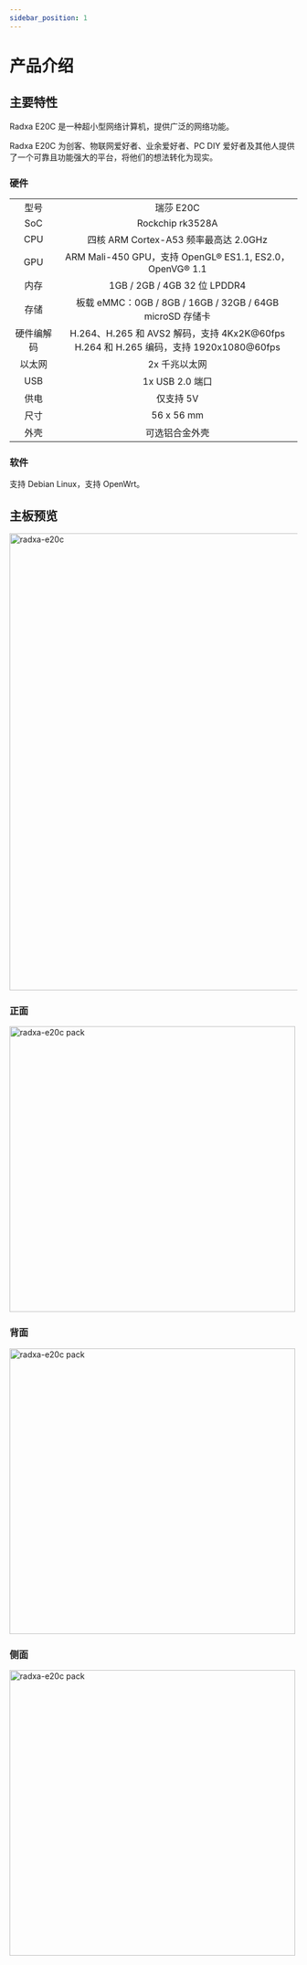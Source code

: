```yaml
---
sidebar_position: 1
---
```


# 产品介绍

## 主要特性

Radxa E20C 是一种超小型网络计算机，提供广泛的网络功能。

Radxa E20C 为创客、物联网爱好者、业余爱好者、PC DIY 爱好者及其他人提供了一个可靠且功能强大的平台，将他们的想法转化为现实。

### 硬件

<table>
    <tr>
        <td align="center">型号</td>
        <td align="center">瑞莎 E20C</td>
    </tr>
    <tr>
        <td align="center">SoC</td>
        <td colspan="2" align="center">Rockchip rk3528A</td>
    </tr>
    <tr>
        <td align="center">CPU</td>
        <td colspan="1" align="center">四核 ARM Cortex-A53 频率最高达 2.0GHz</td>
    </tr>
    <tr>
        <td align="center">GPU</td>
        <td colspan="2" align="center">ARM Mali-450 GPU，支持 OpenGL® ES1.1, ES2.0，OpenVG® 1.1</td>
    </tr>
    <tr>
        <td align="center">内存</td>
        <td colspan="2" align="center">1GB / 2GB / 4GB 32 位 LPDDR4</td>
    </tr>
    <tr>
        <td align="center">存储</td>
        <td align="center">板载 eMMC：0GB / 8GB / 16GB / 32GB / 64GB<br/>microSD 存储卡</td>
    </tr>
    <tr>
        <td align="center">硬件编解码</td>
        <td colspan="2" align="center">H.264、H.265 和 AVS2 解码，支持 4Kx2K@60fps<br/>H.264 和 H.265 编码，支持 1920x1080@60fps</td>
    </tr>
    <tr>
        <td align="center">以太网</td>
        <td align="center">2x 千兆以太网</td>
    </tr>
    <tr>
        <td align="center">USB</td>
        <td colspan="2" align="center">1x USB 2.0 端口</td>
    </tr>
    <tr>
        <td align="center">供电</td>
        <td colspan="2" align="center">仅支持 5V </td>
    </tr>
    <tr>
        <td align="center">尺寸</td>
        <td colspan="2" align="center">56 x 56 mm</td>
    </tr>
     <tr>
        <td align="center">外壳</td>
        <td colspan="1" align="center">可选铝合金外壳</td>
    </tr>
</table>

### 软件

支持 Debian Linux，支持 OpenWrt。

## 主板预览

<Tabs queryString="e20cmode">

<TabItem value="E20C(带外壳)">
<img src="/home/product-pictures/e20c.webp" width="800" alt="radxa-e20c" />
</TabItem>
<TabItem value="E20C(裸板)">

### 正面

<img src="/img/e/e20c/radxa-e20c-board-positive.webp" width="500" alt="radxa-e20c pack" />

### 背面

<img src="/img/e/e20c/radxa-e20c-board-negative.webp" width="500" alt="radxa-e20c pack" />

### 侧面

<img src="/img/e/e20c/radxa-e20c-board.webp" width="500" alt="radxa-e20c pack" />

</TabItem>
</Tabs>
